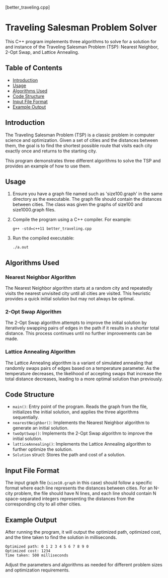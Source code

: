 [better_traveling.cpp]

# Traveling Salesman Problem Solver

This C++ program implements three algorithms to solve for a solution for and instance of the Traveling Salesman Problem (TSP): Nearest Neighbor, 2-Opt Swap, and Lattice Annealing.

## Table of Contents

- [Introduction](#introduction)
- [Usage](#usage)
- [Algorithms Used](#algorithms-used)
- [Code Structure](#code-structure)
- [Input File Format](#input-file-format)
- [Example Output](#example-output)

## Introduction

The Traveling Salesman Problem (TSP) is a classic problem in computer science and optimization. Given a set of cities and the distances between them, the goal is to find the shortest possible route that visits each city exactly once and returns to the starting city.

This program demonstrates three different algorithms to solve the TSP and provides an example of how to use them.

## Usage

1. Ensure you have a graph file named such as 'size100.graph' in the same directory as the executable. The graph file should contain the distances between cities. The class was given the graphs of size100 and size1000.graph files.
   
2. Compile the program using a C++ compiler. For example:

   ```
   g++ -std=c++11 better_traveling.cpp
   ```
   
3. Run the compiled executable:

   ```
   ./a.out
   ```

## Algorithms Used

### Nearest Neighbor Algorithm

The Nearest Neighbor algorithm starts at a random city and repeatedly visits the nearest unvisited city until all cities are visited. This heuristic provides a quick initial solution but may not always be optimal.

### 2-Opt Swap Algorithm

The 2-Opt Swap algorithm attempts to improve the initial solution by iteratively swapping pairs of edges in the path if it results in a shorter total distance. This process continues until no further improvements can be made.

### Lattice Annealing Algorithm

The Lattice Annealing algorithm is a variant of simulated annealing that randomly swaps pairs of edges based on a temperature parameter. As the temperature decreases, the likelihood of accepting swaps that increase the total distance decreases, leading to a more optimal solution than previously. 

## Code Structure

- `main()`: Entry point of the program. Reads the graph from the file, initializes the initial solution, and applies the three algorithms sequentially.
- `nearestNeighbor()`: Implements the Nearest Neighbor algorithm to generate an initial solution.
- `twoOptSwap()`: Implements the 2-Opt Swap algorithm to improve the initial solution.
- `latticeAnnealing()`: Implements the Lattice Annealing algorithm to further optimize the solution.
- `Solution` struct: Stores the path and cost of a solution.

## Input File Format

The input graph file (`size10.graph` in this case) should follow a specific format where each line represents the distances between cities. For an N-city problem, the file should have N lines, and each line should contain N space-separated integers representing the distances from the corresponding city to all other cities.

## Example Output

After running the program, it will output the optimized path, optimized cost, and the time taken to find the solution in milliseconds.

```
Optimized path: 0 1 2 3 4 5 6 7 8 9 0
Optimized cost: 1234
Time taken: 500 milliseconds
```

Adjust the parameters and algorithms as needed for different problem sizes and optimization requirements.
